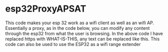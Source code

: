 # esp32ProxyAPSAT
This code makes your esp 32 work as a wifi client as well as an wifi AP. Essentially a proxy, as in the code below, you can modify any content through the esp32 from what the user is browsing.  In the above code I have replaced https with WHAT-IS-THIS, any text can be replaced like this. This code can also be used to use the ESP32 as a wifi range extender
